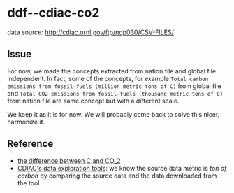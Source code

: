 # ddf--cdiac-co2

data source: http://cdiac.ornl.gov/ftp/ndp030/CSV-FILES/

## Issue

For now, we made the concepts extracted from nation file and global file independent.
In fact, some of the concepts, for example `Total carbon emissions from fossil-fuels (million metric tons of C)` 
from global file and `Total CO2 emissions from fossil-fuels (thousand metric tons of C)`
from nation file are same concept but with a different scale.

We keep it as it is for now. We will probably come back to solve this nicer, harmonize it.

## Reference

- [the difference between C and CO_2](http://thinkprogress.org/climate/2008/03/25/202471/the-biggest-source-of-mistakes-c-vs-co2/)
- [CDIAC's data exploration tools](http://cdiac.ornl.gov/CO2_Emission/timeseries/global): 
we know the source data metric is _ton of carbon_ by comparing the source data and the data downloaded from the tool


